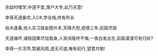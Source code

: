 余幼时嗜学,中道不爱,落户大专,此乃天意!

幸得天道垂帘,入C#,学全栈,终有所长

枯木逢春,他人实习我妄图升本,天降大怒,疫情三年,前路尽毁

天道循环,诸般因果尽加我身,人渐消瘦终不悔,一夜白发丛生,前路漫漫可有归处?

幸得一片浮萍,暂避风雨,退无可退,唯有前行,望君共勉!
